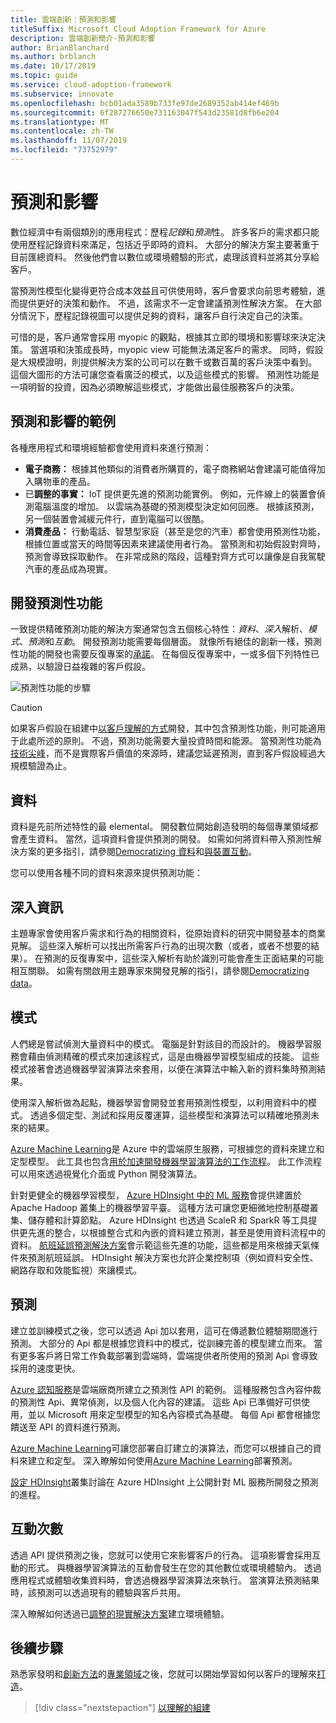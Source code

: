 ```yaml
---
title: 雲端創新：預測和影響
titleSuffix: Microsoft Cloud Adoption Framework for Azure
description: 雲端創新簡介-預測和影響
author: BrianBlanchard
ms.author: brblanch
ms.date: 10/17/2019
ms.topic: guide
ms.service: cloud-adoption-framework
ms.subservice: innovate
ms.openlocfilehash: bcb01ada3589b733fe97de2689352ab414ef469b
ms.sourcegitcommit: 6f287276650e731163047f543d23581d8fb6e204
ms.translationtype: MT
ms.contentlocale: zh-TW
ms.lasthandoff: 11/07/2019
ms.locfileid: "73752979"
---
```

# <a name="predict-and-influence"></a>預測和影響

數位經濟中有兩個類別的應用程式：歷程*記錄*和*預測*性。 許多客戶的需求都只能使用歷程記錄資料來滿足，包括近乎即時的資料。 大部分的解決方案主要著重于目前匯總資料。 然後他們會以數位或環境體驗的形式，處理該資料並將其分享給客戶。

當預測性模型化變得更符合成本效益且可供使用時，客戶會要求向前思考體驗，進而提供更好的決策和動作。 不過，該需求不一定會建議預測性解決方案。 在大部分情況下，歷程記錄視圖可以提供足夠的資料，讓客戶自行決定自己的決策。

可惜的是，客戶通常會採用 myopic 的觀點，根據其立即的環境和影響球來決定決策。 當選項和決策成長時，myopic view 可能無法滿足客戶的需求。 同時，假設是大規模證明，則提供解決方案的公司可以在數千或數百萬的客戶決策中看到。 這個大圖形的方法可讓您查看廣泛的模式，以及這些模式的影響。 預測性功能是一項明智的投資，因為必須瞭解這些模式，才能做出最佳服務客戶的決策。

## <a name="examples-of-predictions-and-influence"></a>預測和影響的範例

各種應用程式和環境經驗都會使用資料來進行預測：

- **電子商務：** 根據其他類似的消費者所購買的，電子商務網站會建議可能值得加入購物車的產品。
- 已**調整的事實：** IoT 提供更先進的預測功能實例。 例如，元件線上的裝置會偵測電腦溫度的增加。 以雲端為基礎的預測模型決定如何回應。 根據該預測，另一個裝置會減緩元件行，直到電腦可以很酷。
- **消費產品：** 行動電話、智慧型家庭（甚至是您的汽車）都會使用預測性功能，根據位置或當天的時間等因素來建議使用者行為。 當預測和初始假設對齊時，預測會導致採取動作。 在非常成熟的階段，這種對齊方式可以讓像是自我駕駛汽車的產品成為現實。

## <a name="develop-predictive-capabilities"></a>開發預測性功能

一致提供精確預測功能的解決方案通常包含五個核心特性：*資料*、*深入*解析、*模式*、*預測*和*互動*。 開發預測功能需要每個層面。 就像所有絕佳的創新一樣，預測性功能的開發也需要反復專案的[承諾](./index.md#commitment-to-iteration)。 在每個反復專案中，一或多個下列特性已成熟，以驗證日益複雜的客戶假設。

![預測性功能的步驟](../../_images/innovate/predict-and-influence.png)

> [!CAUTION]
> 如果客戶假設在組建中[以客戶理解的方式](./build.md)開發，其中包含預測性功能，則可能適用于此處所述的原則。 不過，預測功能需要大量投資時間和能源。 當預測性功能為[技術尖峰](./build.md#reduce-complexity-and-delay-technical-spikes)，而不是實際客戶價值的來源時，建議您延遲預測，直到客戶假設經過大規模驗證為止。

## <a name="data"></a>資料

資料是先前所述特性的最 elemental。 開發數位開始創造發明的每個專業領域都會產生資料。 當然，這項資料會提供預測的開發。 如需如何將資料帶入預測性解決方案的更多指引，請參閱[Democratizing 資料](./data.md)和[與裝置互動](./devices.md)。

您可以使用各種不同的資料來源來提供預測功能：

## <a name="insights"></a>深入資訊

主題專家會使用客戶需求和行為的相關資料，從原始資料的研究中開發基本的商業見解。 這些深入解析可以找出所需客戶行為的出現次數（或者，或者不想要的結果）。 在預測的反復專案中，這些深入解析有助於識別可能會產生正面結果的可能相互關聯。 如需有關啟用主題專家來開發見解的指引，請參閱[Democratizing data](./data.md)。

## <a name="patterns"></a>模式

人們總是嘗試偵測大量資料中的模式。 電腦是針對該目的而設計的。 機器學習服務會藉由偵測精確的模式來加速該程式，這是由機器學習模型組成的技能。 這些模式接著會透過機器學習演算法來套用，以便在演算法中輸入新的資料集時預測結果。

使用深入解析做為起點，機器學習會開發並套用預測性模型，以利用資料中的模式。 透過多個定型、測試和採用反覆運算，這些模型和演算法可以精確地預測未來的結果。

[Azure Machine Learning](https://docs.microsoft.com/azure/machine-learning/service/overview-what-is-azure-ml)是 Azure 中的雲端原生服務，可根據您的資料來建立和定型模型。 此工具也包含[用於加速開發機器學習演算法的工作流程](https://docs.microsoft.com/azure/machine-learning/service/concept-azure-machine-learning-architecture)。 此工作流程可以用來透過視覺化介面或 Python 開發演算法。

針對更健全的機器學習模型， [Azure HDInsight 中的 ML 服務](https://docs.microsoft.com/azure/hdinsight/r-server/r-server-overview)會提供建置於 Apache Hadoop 叢集上的機器學習平臺。 這種方法可讓您更細微地控制基礎叢集、儲存體和計算節點。 Azure HDInsight 也透過 ScaleR 和 SparkR 等工具提供更先進的整合，以根據整合式和內嵌的資料建立預測，甚至是使用資料流程中的資料。 [航班延誤預測解決方案](https://docs.microsoft.com/azure/hdinsight/hdinsight-hadoop-r-scaler-sparkr)會示範這些先進的功能，這些都是用來根據天氣條件來預測航班延誤。 HDInsight 解決方案也允許企業控制項（例如資料安全性、網路存取和效能監視）來讓模式。

## <a name="predictions"></a>預測

建立並訓練模式之後，您可以透過 Api 加以套用，這可在傳遞數位體驗期間進行預測。 大部分的 Api 都是根據您資料中的模式，從訓練完善的模型建立而來。 當有更多客戶將日常工作負載部署到雲端時，雲端提供者所使用的預測 Api 會導致採用的速度更快。

[Azure 認知服務](https://docs.microsoft.com/azure/cognitive-services)是雲端廠商所建立之預測性 API 的範例。 這種服務包含內容仲裁的預測性 Api、異常偵測，以及個人化內容的建議。 這些 Api 已準備好可供使用，並以 Microsoft 用來定型模型的知名內容模式為基礎。 每個 Api 都會根據您饋送至 API 的資料進行預測。

[Azure Machine Learning](https://docs.microsoft.com/azure/machine-learning)可讓您部署自訂建立的演算法，而您可以根據自己的資料來建立和定型。 深入瞭解如何使用[Azure Machine Learning](https://docs.microsoft.com/azure/machine-learning/service/how-to-deploy-and-where)部署預測。

[設定 HDInsight](https://docs.microsoft.com/azure/hdinsight/hdinsight-hadoop-provision-linux-clusters)叢集討論在 Azure HDInsight 上公開針對 ML 服務所開發之預測的進程。

## <a name="interactions"></a>互動次數

透過 API 提供預測之後，您就可以使用它來影響客戶的行為。 這項影響會採用互動的形式。 與機器學習演算法的互動會發生在您的其他數位或環境體驗內。 透過應用程式或體驗收集資料時，會透過機器學習演算法來執行。 當演算法預測結果時，該預測可以透過現有的體驗與客戶共用。

深入瞭解如何透過已[調整的現實解決方案](./devices.md#adjusted-reality)建立環境體驗。

## <a name="next-steps"></a>後續步驟

熟悉家發明和[創新方法](./index.md)的[專業領域](./invention.md)之後，您就可以開始學習如何以客戶的理解來[打造](./build.md)。

> [!div class="nextstepaction"]
> [以理解的組建](./build.md)
